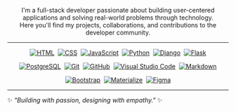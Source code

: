 <!-- About Section -->
<p align="center">
  I'm a full-stack developer passionate about building user-centered applications and solving real-world problems through technology. <br>Here you'll find my projects, collaborations, and contributions to the developer community.
</p>

---


<!-- Technologies Section -->
<p align="center">
  <!-- HTML, CSS, JavaScript, Python, Django, Flask -->
  <a href="/" title="HTML5"><img src="https://img.shields.io/badge/HTML5-747372?style=for-the-badge&logo=HTML5&logoColor=FCFCFC" alt="HTML"></a>&nbsp;
  <a href="/" title="CSS3"><img src="https://img.shields.io/badge/CSS3-747372?style=for-the-badge&logo=CSS3&logoColor=FCFCFC" alt="CSS"></a>&nbsp;
  <a href="/" title="JavaScript"><img src="https://img.shields.io/badge/JavaScript-747372?style=for-the-badge&logo=JavaScript&logoColor=FCFCFC" alt="JavaScript"></a>&nbsp;
  <a href="/" title="Python"><img src="https://img.shields.io/badge/Python-747372?style=for-the-badge&logo=Python&logoColor=FCFCFC" alt="Python"></a>&nbsp;
  <a href="/" title="Django"><img src="https://img.shields.io/badge/Django-747372?style=for-the-badge&logo=Django&logoColor=FCFCFC" alt="Django"></a>&nbsp;
  <a href="/" title="Flask"><img src="https://img.shields.io/badge/Flask-747372?style=for-the-badge&logo=Flask&logoColor=FCFCFC" alt="Flask"></a>
</p>

<p align="center">
  <!-- PostgreSQL, Git, GitHub, VS Code, Markdown -->
  <a href="/" title="PostgreSQL"><img src="https://img.shields.io/badge/PostgreSQL-747372?style=for-the-badge&logo=PostgreSQL&logoColor=FCFCFC" alt="PostgreSQL"></a>&nbsp;
  <a href="/" title="Git"><img src="https://img.shields.io/badge/Git-747372?style=for-the-badge&logo=Git&logoColor=FCFCFC" alt="Git"></a>&nbsp;
  <a href="/" title="GitHub"><img src="https://img.shields.io/badge/GitHub-747372?style=for-the-badge&logo=GitHub&logoColor=FCFCFC" alt="GitHub"></a>&nbsp;
  <a href="/" title="VS Code"><img src="https://img.shields.io/badge/Visual_Studio_Code-747372?style=for-the-badge&logo=Visual%20Studio%20Code&logoColor=FCFCFC" alt="Visual Studio Code"></a>&nbsp;
  <a href="/" title="Markdown"><img src="https://img.shields.io/badge/Markdown-747372?style=for-the-badge&logo=Markdown&logoColor=FCFCFC" alt="Markdown"></a>
</p>

<p align="center">
  <!-- Bootstrap, Materialize -->
  <a href="/" title="Bootstrap"><img src="https://img.shields.io/badge/Bootstrap-747372?style=for-the-badge&logo=Bootstrap&logoColor=FCFCFC" alt="Bootstrap"></a>&nbsp;
  <a href="/" title="Materialize"><img src="https://img.shields.io/badge/Materialize-747372?style=for-the-badge&logoColor=FCFCFC" alt="Materialize"></a>&nbsp;
  <a href="/" title="Figma"><img src="https://img.shields.io/badge/Figma-747372?style=for-the-badge&logo=figma&logoColor=FCFCFC" alt="Figma"></a>
  
</p>

---

✨ *"Building with passion, designing with empathy."* ✨

